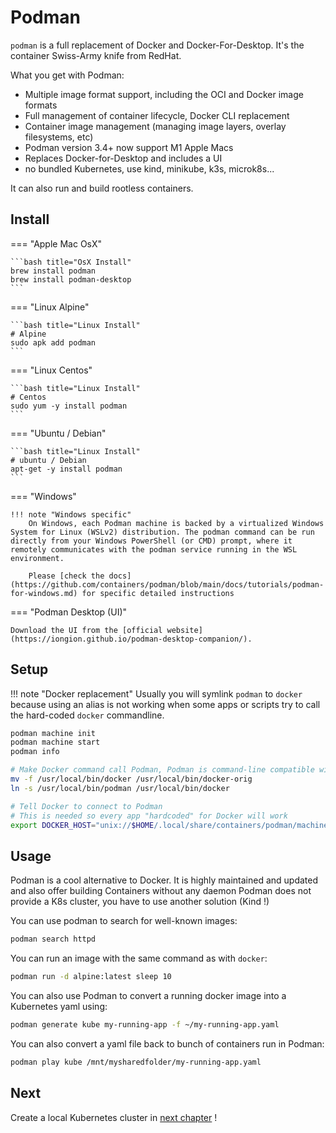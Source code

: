 # Podman

`podman` is a full replacement of Docker and Docker-For-Desktop. It's the container Swiss-Army knife from RedHat.

What you get with Podman:

- Multiple image format support, including the OCI and Docker image formats
- Full management of container lifecycle, Docker CLI replacement
- Container image management (managing image layers, overlay filesystems, etc)
- Podman version 3.4+ now support M1 Apple Macs
- Replaces Docker-for-Desktop and includes a UI
- no bundled Kubernetes, use kind, minikube, k3s, microk8s...

It can also run and build rootless containers.
## Install

=== "Apple Mac OsX"

    ```bash title="OsX Install"
    brew install podman
    brew install podman-desktop
    ```

=== "Linux Alpine"

    ```bash title="Linux Install"
    # Alpine
    sudo apk add podman
    ```

=== "Linux Centos"

    ```bash title="Linux Install"
    # Centos
    sudo yum -y install podman
    ```

=== "Ubuntu / Debian"

    ```bash title="Linux Install"
    # ubuntu / Debian
    apt-get -y install podman
    ```

=== "Windows"

    !!! note "Windows specific"
        On Windows, each Podman machine is backed by a virtualized Windows System for Linux (WSLv2) distribution. The podman command can be run directly from your Windows PowerShell (or CMD) prompt, where it remotely communicates with the podman service running in the WSL environment.

        Please [check the docs](https://github.com/containers/podman/blob/main/docs/tutorials/podman-for-windows.md) for specific detailed instructions

=== "Podman Desktop (UI)"

    Download the UI from the [official website](https://iongion.github.io/podman-desktop-companion/).


## Setup

!!! note "Docker replacement"
    Usually you will symlink `podman` to `docker` because using an alias is not working when some apps or scripts try to call the hard-coded `docker` commandline.

```bash
podman machine init
podman machine start
podman info

# Make Docker command call Podman, Podman is command-line compatible with Docker
mv -f /usr/local/bin/docker /usr/local/bin/docker-orig
ln -s /usr/local/bin/podman /usr/local/bin/docker

# Tell Docker to connect to Podman
# This is needed so every app "hardcoded" for Docker will work
export DOCKER_HOST="unix://$HOME/.local/share/containers/podman/machine/podman-machine-default/podman.sock"
```

## Usage

Podman is a cool alternative to Docker. It is highly maintained and updated and also offer building Containers without any daemon
Podman does not provide a K8s cluster, you have to use another solution (Kind !)

You can use podman to search for well-known images: 

```bash
podman search httpd
```

You can run an image with the same command as with `docker`:

```bash
podman run -d alpine:latest sleep 10
```

You can also use Podman to convert a running docker image into a Kubernetes yaml using:

```bash
podman generate kube my-running-app -f ~/my-running-app.yaml
```

You can also convert a yaml file back to bunch of containers run in Podman:

```bash
podman play kube /mnt/mysharedfolder/my-running-app.yaml
```

## Next

Create a local Kubernetes cluster in [next chapter](kind.md) !